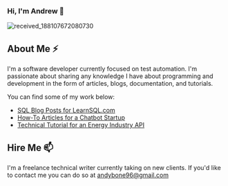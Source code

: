 ### Hi, I'm Andrew 👋

<!--
**andrew-devs/andrew-devs** is a ✨ _special_ ✨ repository because its `README.md` (this file) appears on your GitHub profile.

Here are some ideas to get you started:

- 🔭 I’m currently working on ...
- 🌱 I’m currently learning ...
- 👯 I’m looking to collaborate on ...
- 🤔 I’m looking for help with ...
- 💬 Ask me about ...
- 📫 How to reach me: ...
- 😄 Pronouns: ...
- ⚡ Fun fact: ...
-->
![received_188107672080730](https://user-images.githubusercontent.com/29408155/148218416-8ecad305-4a34-4373-8571-738738dd8096.jpeg)

## About Me ⚡
I'm a software developer currently focused on test automation. I'm passionate about sharing any knowledge I have about programming and development in the form of articles, blogs, documentation, and tutorials. 

You can find some of my work below:
- [SQL Blog Posts for LearnSQL.com](https://learnsql.com/authors/andrew-bone/)
- [How-To Articles for a Chatbot Startup](https://dev.to/andybone)
- [Technical Tutorial for an Energy Industry API](https://developer.genability.com/tutorials/which-tariff/)


## Hire Me 📫
I'm a freelance technical writer currently taking on new clients. If you'd like to contact me you can do so at andybone96@gmail.com
